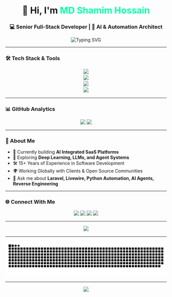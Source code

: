 <!-- 🌟 Professional GitHub Profile for @laravelgpt -->

<h1 align="center">👋 Hi, I'm <span style="color:#00FFAA;">MD Shamim Hossain</span></h1>
<h3 align="center">💻 Senior Full-Stack Developer | 🚀 AI & Automation Architect</h3>

<p align="center">
  <img src="https://readme-typing-svg.herokuapp.com?size=25&color=00FFAA&center=true&vCenter=true&width=650&lines=Full-Stack+Developer;AI+%26+OSINT+Specialist;Mobile+Unlock+Expert;Reverse+Engineer;Open+Source+Contributor" alt="Typing SVG" />
</p>

---

### 🛠 Tech Stack & Tools
<p align="center">
  <!-- Programming Languages -->
  <img src="https://skillicons.dev/icons?i=python,php,js,ts,java,cpp,csharp,go,rust&theme=dark" />
  <br/>
  <!-- Frameworks -->
  <img src="https://skillicons.dev/icons?i=laravel,react,nextjs,vue,nuxt,angular,nodejs,express,django,flask,spring&theme=dark" />
  <br/>
  <!-- Databases & Cloud -->
  <img src="https://skillicons.dev/icons?i=mysql,postgres,mongodb,redis,sqlite,firebase,supabase,aws,azure,gcp&theme=dark" />
  <br/>
  <!-- Tools -->
  <img src="https://skillicons.dev/icons?i=docker,kubernetes,git,github,gitlab,vscode,idea,postman,figma&theme=dark" />
</p>

---

### 📊 GitHub Analytics
<p align="center">
  <img src="https://github-readme-stats.vercel.app/api?username=laravelgpt&show_icons=true&theme=radical&count_private=true" height="165"/>
  <img src="https://github-readme-streak-stats.herokuapp.com/?user=laravelgpt&theme=radical" height="165"/>
</p>

---

### 🎯 About Me
- 🔭 Currently building **AI Integrated SaaS Platforms**
- 🌱 Exploring **Deep Learning, LLMs, and Agent Systems**
- 🛠 15+ Years of Experience in Software Development
- 🌍 Working Globally with Clients & Open Source Communities
- 💬 Ask me about **Laravel, Livewire, Python Automation, AI Agents, Reverse Engineering**

---

### 🌐 Connect With Me
<p align="center">
  <a href="https://github.com/laravelgpt"><img src="https://img.shields.io/badge/GitHub-181717?style=for-the-badge&logo=github&logoColor=white" /></a>
  <a href="https://shamimhossain.com.bd"><img src="https://img.shields.io/badge/Website-00A8E8?style=for-the-badge&logo=google-chrome&logoColor=white" /></a>
  <a href="https://t.me/laravelgpt"><img src="https://img.shields.io/badge/Telegram-26A5E4?style=for-the-badge&logo=telegram&logoColor=white" /></a>
  <a href="mailto:admin@shamimhossain.com.bd"><img src="https://img.shields.io/badge/Email-D14836?style=for-the-badge&logo=gmail&logoColor=white" /></a>
</p>

---

<p align="center">
  <img src="https://github-profile-trophy.vercel.app/?username=laravelgpt&theme=matrix&column=7" />
</p>

---

<p align="center">
  <img src="https://raw.githubusercontent.com/Platane/snk/output/github-contribution-grid-snake.svg" alt="snake animation" />
</p>

---

<p align="center">
  <img src="https://i.giphy.com/media/qgQUggAC3Pfv687qPC/giphy.webp" width="700"/>
</p>
